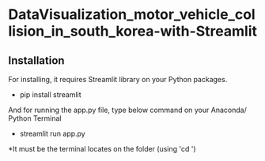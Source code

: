 # DataVisualization_motor_vehicle_collision_in_south_korea-with-Streamlit
## Installation
For installing, it requires Streamlit library on your Python packages.
  - pip install streamlit
  
And for running the app.py file, type below command on your Anaconda/ Python Terminal
  - streamlit run app.py

*It must be the terminal locates on the folder (using 'cd <file path>')
